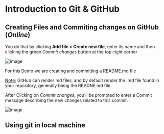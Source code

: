 # Introduction to Git & GitHub
## Creating Files and Commiting changes on GitHub (_Online_)

You do that by clicking **Add file > Create new file**, enter its name and then clicking the green _Commit changes_ button at the top-right corner

![image](https://github.com/user-attachments/assets/2840d631-0b11-4fbf-81b2-eb2610754507)

For this Demo we are creating and committing a README.md file

<u>Note:</u> GitHub can render md files, and by default render the .md file found in your repository, generally bieng the READNE.md file.

After Clicking on _Commit changes_, you'll be prompted to enter a Commit message describing the new changes related to this commit.

![image](https://github.com/user-attachments/assets/c7440793-be0f-4ad7-a5d4-7e7f4d349cda)

## Using git in local machine



